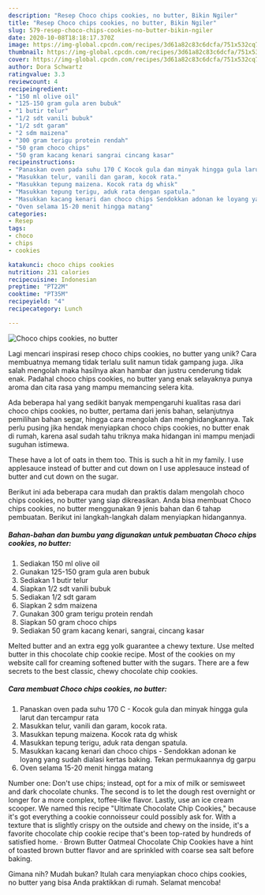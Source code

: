 ```yaml
---
description: "Resep Choco chips cookies, no butter, Bikin Ngiler"
title: "Resep Choco chips cookies, no butter, Bikin Ngiler"
slug: 579-resep-choco-chips-cookies-no-butter-bikin-ngiler
date: 2020-10-08T18:18:17.370Z
image: https://img-global.cpcdn.com/recipes/3d61a82c83c6dcfa/751x532cq70/choco-chips-cookies-no-butter-foto-resep-utama.jpg
thumbnail: https://img-global.cpcdn.com/recipes/3d61a82c83c6dcfa/751x532cq70/choco-chips-cookies-no-butter-foto-resep-utama.jpg
cover: https://img-global.cpcdn.com/recipes/3d61a82c83c6dcfa/751x532cq70/choco-chips-cookies-no-butter-foto-resep-utama.jpg
author: Dora Schwartz
ratingvalue: 3.3
reviewcount: 4
recipeingredient:
- "150 ml olive oil"
- "125-150 gram gula aren bubuk"
- "1 butir telur"
- "1/2 sdt vanili bubuk"
- "1/2 sdt garam"
- "2 sdm maizena"
- "300 gram terigu protein rendah"
- "50 gram choco chips"
- "50 gram kacang kenari sangrai cincang kasar"
recipeinstructions:
- "Panaskan oven pada suhu 170 C Kocok gula dan minyak hingga gula larut dan tercampur rata"
- "Masukkan telur, vanili dan garam, kocok rata."
- "Masukkan tepung maizena. Kocok rata dg whisk"
- "Masukkan tepung terigu, aduk rata dengan spatula."
- "Masukkan kacang kenari dan choco chips Sendokkan adonan ke loyang yang sudah dialasi kertas baking. Tekan permukaannya dg garpu"
- "Oven selama 15-20 menit hingga matang"
categories:
- Resep
tags:
- choco
- chips
- cookies

katakunci: choco chips cookies 
nutrition: 231 calories
recipecuisine: Indonesian
preptime: "PT22M"
cooktime: "PT35M"
recipeyield: "4"
recipecategory: Lunch

---
```



![Choco chips cookies, no butter](https://img-global.cpcdn.com/recipes/3d61a82c83c6dcfa/751x532cq70/choco-chips-cookies-no-butter-foto-resep-utama.jpg)

Lagi mencari inspirasi resep choco chips cookies, no butter yang unik? Cara membuatnya memang tidak terlalu sulit namun tidak gampang juga. Jika salah mengolah maka hasilnya akan hambar dan justru cenderung tidak enak. Padahal choco chips cookies, no butter yang enak selayaknya punya aroma dan cita rasa yang mampu memancing selera kita.

Ada beberapa hal yang sedikit banyak mempengaruhi kualitas rasa dari choco chips cookies, no butter, pertama dari jenis bahan, selanjutnya pemilihan bahan segar, hingga cara mengolah dan menghidangkannya. Tak perlu pusing jika hendak menyiapkan choco chips cookies, no butter enak di rumah, karena asal sudah tahu triknya maka hidangan ini mampu menjadi suguhan istimewa.

These have a lot of oats in them too. This is such a hit in my family. I use applesauce instead of butter and cut down on I use applesauce instead of butter and cut down on the sugar.


Berikut ini ada beberapa cara mudah dan praktis dalam mengolah choco chips cookies, no butter yang siap dikreasikan. Anda bisa membuat Choco chips cookies, no butter menggunakan 9 jenis bahan dan 6 tahap pembuatan. Berikut ini langkah-langkah dalam menyiapkan hidangannya.

<!--inarticleads1-->

##### Bahan-bahan dan bumbu yang digunakan untuk pembuatan Choco chips cookies, no butter:

1. Sediakan 150 ml olive oil
1. Gunakan 125-150 gram gula aren bubuk
1. Sediakan 1 butir telur
1. Siapkan 1/2 sdt vanili bubuk
1. Sediakan 1/2 sdt garam
1. Siapkan 2 sdm maizena
1. Gunakan 300 gram terigu protein rendah
1. Siapkan 50 gram choco chips
1. Sediakan 50 gram kacang kenari, sangrai, cincang kasar


Melted butter and an extra egg yolk guarantee a chewy texture. Use melted butter in this chocolate chip cookie recipe. Most of the cookies on my website call for creaming softened butter with the sugars. There are a few secrets to the best classic, chewy chocolate chip cookies. 

<!--inarticleads2-->

##### Cara membuat Choco chips cookies, no butter:

1. Panaskan oven pada suhu 170 C - Kocok gula dan minyak hingga gula larut dan tercampur rata
1. Masukkan telur, vanili dan garam, kocok rata.
1. Masukkan tepung maizena. Kocok rata dg whisk
1. Masukkan tepung terigu, aduk rata dengan spatula.
1. Masukkan kacang kenari dan choco chips - Sendokkan adonan ke loyang yang sudah dialasi kertas baking. Tekan permukaannya dg garpu
1. Oven selama 15-20 menit hingga matang


Number one: Don&#39;t use chips; instead, opt for a mix of milk or semisweet and dark chocolate chunks. The second is to let the dough rest overnight or longer for a more complex, toffee-like flavor. Lastly, use an ice cream scooper. We named this recipe &#34;Ultimate Chocolate Chip Cookies,&#34; because it&#39;s got everything a cookie connoisseur could possibly ask for. With a texture that is slightly crispy on the outside and chewy on the inside, it&#39;s a favorite chocolate chip cookie recipe that&#39;s been top-rated by hundreds of satisfied home. · Brown Butter Oatmeal Chocolate Chip Cookies have a hint of toasted brown butter flavor and are sprinkled with coarse sea salt before baking. 

Gimana nih? Mudah bukan? Itulah cara menyiapkan choco chips cookies, no butter yang bisa Anda praktikkan di rumah. Selamat mencoba!
